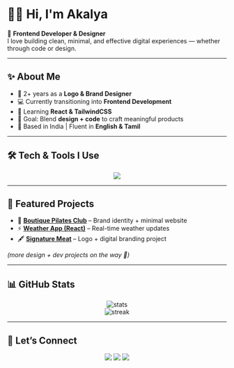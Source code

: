 # 👩‍💻 Hi, I'm Akalya  

🌸 **Frontend Developer & Designer**  
I love building clean, minimal, and effective digital experiences — whether through code or design.  

---

## ✨ About Me
- 🎨 2+ years as a **Logo & Brand Designer**  
- 💻 Currently transitioning into **Frontend Development**  
- 🌱 Learning **React & TailwindCSS**  
- 🚀 Goal: Blend **design + code** to craft meaningful products  
- 📍 Based in India | Fluent in **English & Tamil**  

---

## 🛠️ Tech & Tools I Use
<p align="center">
  <img src="https://skillicons.dev/icons?i=html,css,js,react,tailwind,git,github,vscode,figma&theme=dark" />
</p>

---

## 📌 Featured Projects
- 🎨 [**Boutique Pilates Club**](logodesigns) – Brand identity + minimal website  
- ⚡ [**Weather App (React)**](      ) – Real-time weather updates  
- 🖋️ [**Signature Meat**](https://github.com/akalya-t/project2) – Logo + digital branding project  

*(more design + dev projects on the way 🚀)*  

---

## 📊 GitHub Stats
<p align="center">
  <img src="https://github-readme-stats.vercel.app/api?username=akalya-t&show_icons=true&theme=tokyonight&bg_color=000000&title_color=ff79c6&text_color=ffffff&icon_color=79c0ff" alt="stats" />
  <br/>
  <img src="https://streak-stats.demolab.com/?user=akalya-t&theme=tokyonight&background=000000&ring=ff79c6&fire=ff79c6&currStreakLabel=ffffff" alt="streak" />
</p>

---

## 🤝 Let’s Connect
<p align="center">
  <a href="https://www.linkedin.com/in/akalya-thirumurugan/"><img src="https://img.shields.io/badge/-LinkedIn-0A66C2?logo=linkedin&logoColor=white" /></a>
  <a href="https://www.instagram.com/designs_akalya"><img src="https://img.shields.io/badge/-Instagram-black?logo=instagram&logoColor=E4405F" /></a>
  <a href="mailto:akalyaofficial271@email.com"><img src="https://img.shields.io/badge/-Email-000000?logo=gmail&logoColor=EA4335" /></a>
</p>

